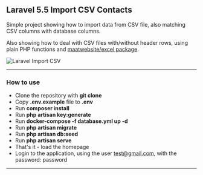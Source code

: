 ## Laravel 5.5 Import CSV Contacts

Simple project showing how to import data from CSV file, also matching CSV columns with database columns.

Also showing how to deal with CSV files with/without header rows, using plain PHP functions and [maatwebsite/excel package](https://github.com/Maatwebsite/Laravel-Excel).

![Laravel Import CSV](https://laraveldaily.com/wp-content/uploads/2018/11/import-csv.png)

---

### How to use

- Clone the repository with __git clone__
- Copy __.env.example__ file to __.env__
- Run __composer install__
- Run __php artisan key:generate__
- Run __docker-compose -f database.yml up -d__
- Run __php artisan migrate__
- Run __php artisan db:seed__
- Run __php artisan serve__
- That's it - load the homepage
- Login to the application, using the user test@gmail.com, with the password: password
---
